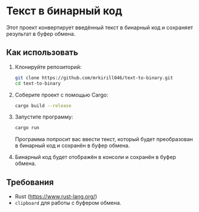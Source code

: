 # Текст в бинарный код

Этот проект конвертирует введённый текст в бинарный код и сохраняет результат в буфер обмена.

## Как использовать

1. Клонируйте репозиторий:
    ```bash
    git clone https://github.com/mrkirill046/text-to-binary.git
    cd text-to-binary
    ```

2. Соберите проект с помощью Cargo:
    ```bash
    cargo build --release
    ```

3. Запустите программу:
    ```bash
    cargo run
    ```

   Программа попросит вас ввести текст, который будет преобразован в бинарный код и сохранён в буфер обмена.

4. Бинарный код будет отображён в консоли и сохранён в буфер обмена.

## Требования

- Rust (https://www.rust-lang.org/)
- `clipboard` для работы с буфером обмена.
